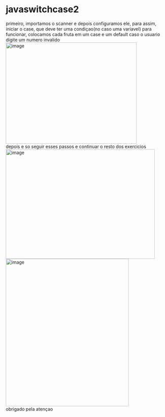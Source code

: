 # javaswitchcase2

primeiro, importamos o scanner e depois configuramos ele, para assim, iniciar o case, que deve ter uma condiçao(no caso uma variavel) para funcionar, colocamos cada fruta em um case e um default caso o usuario digite um numero invalido
<img width="412" height="318" alt="image" src="https://github.com/user-attachments/assets/278f7cbf-d4d5-417d-8bb8-f898a8a9b0b3" />
<br>
depois e so seguir esses passos e continuar o resto dos exercicios
<br>
<img width="469" height="344" alt="image" src="https://github.com/user-attachments/assets/2b6127d6-8bd4-4af2-ae45-88cd03514e06" />
<br>
<img width="387" height="463" alt="image" src="https://github.com/user-attachments/assets/f94f400c-922e-4112-bed6-a9cb6378a6ee" />
<br>
obrigado pela atençao
